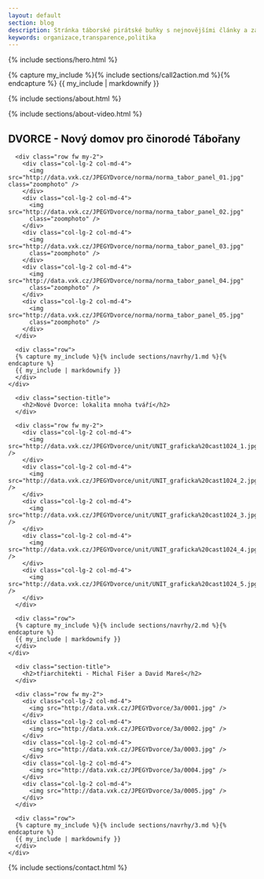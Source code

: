 ```yaml
---
layout: default
section: blog
description: Stránka táborské pirátské buňky s nejnovějšími články a základním rozcestníkem.
keywords: organizace,transparence,politika
---
```



{% include sections/hero.html %}

<main id="main">

<section id="cta" class="cta">
  <div class="container" data-aos="zoom-in">
    {% capture my_include %}{% include sections/call2action.md %}{% endcapture %}
    {{ my_include | markdownify }}
  </div>
</section>

  {% include sections/about.html %}

  {% include sections/about-video.html %}

  <section id="1cena" class="team section-bg">
    <div class="container" data-aos="fade-up">
      <div class="section-title">
        <h2>DVORCE - Nový domov pro činorodé Tábořany</h2>
      </div>

      <div class="row fw my-2">
        <div class="col-lg-2 col-md-4">
          <img src="http://data.vxk.cz/JPEGYDvorce/norma/norma_tabor_panel_01.jpg" class="zoomphoto" />
        </div>
        <div class="col-lg-2 col-md-4">
          <img src="http://data.vxk.cz/JPEGYDvorce/norma/norma_tabor_panel_02.jpg" 
          class="zoomphoto" />
        </div>
        <div class="col-lg-2 col-md-4">
          <img src="http://data.vxk.cz/JPEGYDvorce/norma/norma_tabor_panel_03.jpg" 
          class="zoomphoto" />
        </div>
        <div class="col-lg-2 col-md-4">
          <img src="http://data.vxk.cz/JPEGYDvorce/norma/norma_tabor_panel_04.jpg" 
          class="zoomphoto" />
        </div>
        <div class="col-lg-2 col-md-4">
          <img src="http://data.vxk.cz/JPEGYDvorce/norma/norma_tabor_panel_05.jpg" 
          class="zoomphoto" />
        </div>
      </div>

      <div class="row">
      {% capture my_include %}{% include sections/navrhy/1.md %}{% endcapture %}
      {{ my_include | markdownify }}
      </div>
    </div>
  </section>

  <section id="2cena" class="team">
    <div class="container" data-aos="fade-up">

      <div class="section-title">
        <h2>Nové Dvorce: lokalita mnoha tváří</h2>
      </div>

      <div class="row fw my-2">
        <div class="col-lg-2 col-md-4">
          <img src="http://data.vxk.cz/JPEGYDvorce/unit/UNIT_graficka%20cast1024_1.jpg" />
        </div>
        <div class="col-lg-2 col-md-4">
          <img src="http://data.vxk.cz/JPEGYDvorce/unit/UNIT_graficka%20cast1024_2.jpg" />
        </div>
        <div class="col-lg-2 col-md-4">
          <img src="http://data.vxk.cz/JPEGYDvorce/unit/UNIT_graficka%20cast1024_3.jpg" />
        </div>
        <div class="col-lg-2 col-md-4">
          <img src="http://data.vxk.cz/JPEGYDvorce/unit/UNIT_graficka%20cast1024_4.jpg" />
        </div>
        <div class="col-lg-2 col-md-4">
          <img src="http://data.vxk.cz/JPEGYDvorce/unit/UNIT_graficka%20cast1024_5.jpg" />
        </div>
      </div>

      <div class="row">
      {% capture my_include %}{% include sections/navrhy/2.md %}{% endcapture %}
      {{ my_include | markdownify }}
      </div>
    </div>
  </section>

  <section id="3cena" class="team section-bg">
    <div class="container" data-aos="fade-up">

      <div class="section-title">
        <h2>třiarchitekti - Michal Fišer a David Mareš</h2>
      </div>

      <div class="row fw my-2">
        <div class="col-lg-2 col-md-4">
          <img src="http://data.vxk.cz/JPEGYDvorce/3a/0001.jpg" />
        </div>
        <div class="col-lg-2 col-md-4">
          <img src="http://data.vxk.cz/JPEGYDvorce/3a/0002.jpg" />
        </div>
        <div class="col-lg-2 col-md-4">
          <img src="http://data.vxk.cz/JPEGYDvorce/3a/0003.jpg" />
        </div>
        <div class="col-lg-2 col-md-4">
          <img src="http://data.vxk.cz/JPEGYDvorce/3a/0004.jpg" />
        </div>
        <div class="col-lg-2 col-md-4">
          <img src="http://data.vxk.cz/JPEGYDvorce/3a/0005.jpg" />
        </div>
      </div>

      <div class="row">
      {% capture my_include %}{% include sections/navrhy/3.md %}{% endcapture %}
      {{ my_include | markdownify }}
      </div>
    </div>
  </section>

  {% include sections/contact.html %}

</main><!-- End #main -->
